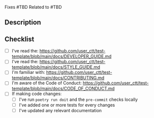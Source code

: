 <!--

First off, thanks for contributing!

Make sure to review the documentation on the Style Guide, Developer Notes, and other information that can help a PR move smoothly. See the checklist at the bottom of this template for links

 -->

<!-- TODO: Specify the issue number(s) associated with the changes here -->

Fixes #TBD
Related to #TBD

## Description

<!-- TODO: Describe the purpose and high-level explanation of the changes -->

## Checklist

<!-- TODO: Check-off all items with an `x` (`[x]`) -->

- [ ] I've read the: <https://github.com/user_ctt/test-template/blob/main/docs/DEVELOPER_GUIDE.md>
- [ ] I've read the: <https://github.com/user_ctt/test-template/blob/main/docs/STYLE_GUIDE.md>
- [ ] I'm familiar with: <https://github.com/user_ctt/test-template/blob/main/docs/CONTRIBUTING.md>
- [ ] I'm aware of the Code of Conduct: <https://github.com/user_ctt/test-template/blob/main/docs/CODE_OF_CONDUCT.md>
- [ ] If making code changes:
  - [ ] I've run `poetry run doit` and the `pre-commit` checks locally
  - [ ] I've added one or more tests for every changes
  - [ ] I've updated any relevant documentation

<!-- 'calcipy:skip_tags' -->
